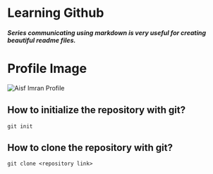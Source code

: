 # Learning Github
##### Series communicating using markdown is very useful for creating beautiful readme files.

# Profile Image

![Aisf Imran Profile](
https://avatars.githubusercontent.com/u/63271346?v=4
)
## How to initialize the repository with git?
```
git init
```
## How to clone the repository with git?
```
git clone <repository link>
```
